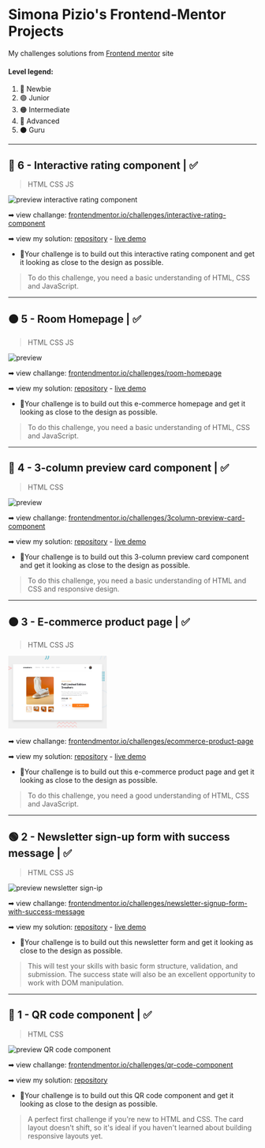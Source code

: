 # Simona Pizio's Frontend-Mentor Projects
My challenges solutions from [Frontend mentor](https://www.frontendmentor.io/) site

#### Level legend:
  1. 🔵 Newbie
  2. 🟢 Junior
  3. 🟠 Intermediate
  4. 🔴 Advanced
  5. ⚫ Guru
---
<!-- ## ⚪ 0  ... |  ➡ *(in-progress)* -->

## 🔵 6 - Interactive rating component |  ✅
> HTML CSS JS

<img src="https://github.com/SimonaPiz/Frontend-Mentor-Projects/assets/91121660/a24975ca-da15-4b4d-87bc-7e9e0adf052b" alt="preview interactive rating component" width="200px" />

  ➡ view challange: [frontendmentor.io/challenges/interactive-rating-component](https://www.frontendmentor.io/challenges/interactive-rating-component-koxpeBUmI)
  
  ➡ view my solution: [repository](https://github.com/SimonaPiz/Frontend-Mentor-Projects/tree/main/interactive-rating-component) - [live demo](https://fm-interactive-component-simonapiz.netlify.app/)


  - 📝Your challenge is to build out this interactive rating component and get it looking as close to the design as possible.

  > To do this challenge, you need a basic understanding of HTML, CSS and JavaScript.

---

## 🟠 5 - Room Homepage |  ✅
> HTML CSS JS

<img src="https://github.com/SimonaPiz/Frontend-Mentor-Projects/assets/91121660/2eb521c6-21d8-43e3-82bf-2fd69792b5cc" alt="preview" width="200px" />

  ➡ view challange: [frontendmentor.io/challenges/room-homepage](https://www.frontendmentor.io/challenges/room-homepage-BtdBY_ENq)
  
  ➡ view my solution: [repository](https://github.com/SimonaPiz/Frontend-Mentor-Projects/tree/main/room-homepage) - [live demo](https://simonapiz-room-homepage.netlify.app/)


  - 📝Your challenge is to build out this e-commerce homepage and get it looking as close to the design as possible.

  > To do this challenge, you need a basic understanding of HTML, CSS and JavaScript.

---
## 🔵 4 - 3-column preview card component | ✅
> HTML CSS

<img src="https://github.com/SimonaPiz/Frontend-Mentor-Projects/assets/91121660/a01ed5b4-9f5b-4f57-bc3d-28dd4b19ddb6" alt="preview" width="200px" />

  ➡ view challange: [frontendmentor.io/challenges/3column-preview-card-component](https://www.frontendmentor.io/challenges/3column-preview-card-component-pH92eAR2-)
  
  ➡ view my solution: [repository](https://github.com/SimonaPiz/Frontend-Mentor-Projects/tree/main/3-column-preview-card) - [live demo](https://simonapiz-3-column-preview-card.netlify.app/)


  - 📝Your challenge is to build out this 3-column preview card component and get it looking as close to the design as possible.

  > To do this challenge, you need a basic understanding of HTML and CSS and responsive design.

---
## 🟠 3 - E-commerce product page | ✅
> HTML CSS JS

<img src="https://github.com/SimonaPiz/Frontend-Mentor-Projects/blob/main/ecommerce-product-page/design/desktop-preview.jpg?raw=true" alt="preview producy page" width="200px" />

  ➡ view challange: [frontendmentor.io/challenges/ecommerce-product-page](https://www.frontendmentor.io/challenges/ecommerce-product-page-UPsZ9MJp6)
  
  ➡ view my solution: [repository](https://github.com/SimonaPiz/Frontend-Mentor-Projects/tree/main/ecommerce-product-page) - [live demo](https://simonapiz-fmentor-ecom-product-page.netlify.app/)


  - 📝Your challenge is to build out this e-commerce product page and get it looking as close to the design as possible.

  > To do this challenge, you need a good understanding of HTML, CSS and JavaScript.

---
## 🟢 2 - Newsletter sign-up form with success message | ✅
> HTML CSS JS

<img src="https://github.com/SimonaPiz/Frontend-Mentor-Projects/assets/91121660/d173ac41-9ee8-4596-9358-3812381def2a" alt="preview newsletter sign-ip" width="200px" />

  ➡ view challange: [frontendmentor.io/challenges/newsletter-signup-form-with-success-message](https://www.frontendmentor.io/challenges/newsletter-signup-form-with-success-message-3FC1AZbNrv)
  
  ➡ view my solution: [repository](https://github.com/SimonaPiz/Frontend-Mentor-Projects/tree/main/newsletter-sign-up-with-success-message) - [live demo](https://newsletter-sign-up_simonapiz.surge.sh/index.html)


  - 📝Your challenge is to build out this newsletter form and get it looking as close to the design as possible.

  > This will test your skills with basic form structure, validation, and submission. The success state will also be an excellent opportunity to work with DOM manipulation.

---
## 🔵 1 - QR code component | ✅
> HTML CSS

<img src="https://github.com/SimonaPiz/Frontend-Mentor-Projects/assets/91121660/e1167a2e-fd83-4d5a-954e-00ada6af5b32" alt="preview QR code component" width="200px" />

  ➡ view challange: [frontendmentor.io/challenges/qr-code-component](https://www.frontendmentor.io/challenges/qr-code-component-iux_sIO_H)
  
  ➡ view my solution: [repository](https://github.com/SimonaPiz/Frontend-Mentor-Projects/tree/main/qr-code-component-main)


  - 📝Your challenge is to build out this QR code component and get it looking as close to the design as possible.

  > A perfect first challenge if you're new to HTML and CSS. The card layout doesn't shift, so it's ideal if you haven't learned about building responsive layouts yet.
